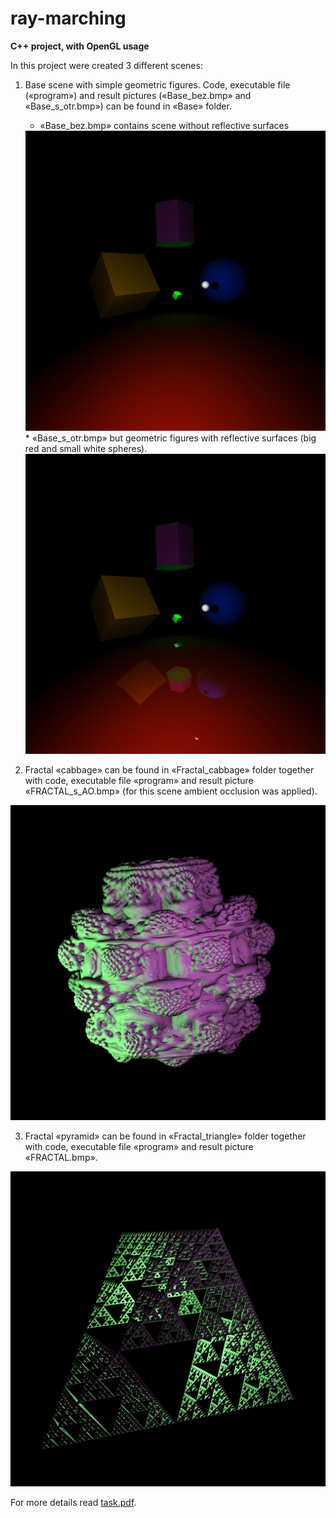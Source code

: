 # ray-marching
**C++ project, with OpenGL usage**

In this project were created 3 different scenes:

1. Base scene with simple geometric figures. Code, executable file («program») and result pictures  («Base_bez.bmp» and «Base_s_otr.bmp») can be found in «Base» folder. 
    * «Base_bez.bmp»  contains scene without reflective surfaces  
    <img src="https://github.com/dm-medvedev/ray-marching/blob/master/base/result/base-no-reflect.bmp" alt="drawing" width="600"/>
    * «Base_s_otr.bmp» but geometric figures with reflective surfaces (big red and small white spheres).   
    <img src="https://github.com/dm-medvedev/ray-marching/blob/master/base/result/base-with-reflect.bmp" alt="drawing" width="600"/>

2. Fractal «cabbage»  can be found in «Fractal_cabbage» folder together with code, executable file «program» and result picture «FRACTAL_s_AO.bmp» (for this scene ambient occlusion was applied).  
<img src="https://github.com/dm-medvedev/ray-marching/blob/master/fractal-cabbage/result/cabbage.bmp" alt="drawing" width="600"/>


3. Fractal «pyramid»  can be found in «Fractal_triangle» folder together with code, executable file «program» and result picture «FRACTAL.bmp».  
<img src="https://github.com/dm-medvedev/ray-marching/blob/master/fractal-pyramid/result/pyramid.bmp" alt="drawing" width="600"/>

For more details read [task.pdf](https://github.com/dm-medvedev/ray-marching/blob/master/task.pdf).
